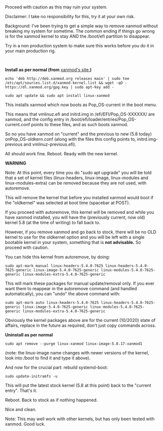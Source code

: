 Proceed with caution as this may ruin your system.

Disclaimer: I take no responsibility for this, try it at your own risk.

Background: I've been trying to get a simple way to remove xanmod without breaking my system for sometime. The common ending if things go wrong is for the xanmod kernel to stay AND the /boot/efi partition to disappear.

Try in a non production system to make sure this works before you do it in your main production rig.

&#x200B;

**Install as per normal (from** [xanmod's site.](https://xanmod.org/)**)**

    echo 'deb http://deb.xanmod.org releases main' | sudo tee /etc/apt/sources.list.d/xanmod-kernel.list && wget -qO - https://dl.xanmod.org/gpg.key | sudo apt-key add -  
    
    sudo apt update && sudo apt install linux-xanmod 

This installs xanmod which now boots as Pop\_OS-current in the boot menu.

This means that vmlinuz.efi and initrd.img in /efi/EFI/Pop\_OS-XXXXXX/ are xanmod, and the config entry in /boot/efi/loader/entries/Pop\_OS-current.conf points to these files, and as such boots xanmod.

So no you have xanmod on "current" and the previous to new (5.8 today) onPop\_OS-oldkern.conf (along with the files this config points to, initrd.img-previous and vmlinuz-previous.efi).

All should work fine. Reboot. Ready with the new kernel.

**WARNING**

Note: At this point, every time you do "sudo apt upgrade" you will be told that a set of kernel files (linux-headers, linux-image, linux-modules and linux-modules-extra) can be removed because they are not used, with autoremove.

This will remove the kernel that before you installed xanmod would boot if the "oldkernel" was selected at boot time (spacebar at POST).

If you proceed with autoremove, this kernel will be removed and while you have xanmod installed,  you will have the (previously current, now old) kernel 5.8 (at the time of writing) to fall back to.

However, if you remove xanmod and go back to stock, there will be no OLD kernel to use for the oldkernel option and you will be left with a single bootable kernel in your system, something that is **not advisable.** So proceed with caution.

You can hide this kernel from autoremove, by doing:

    sudo apt-mark manual linux-headers-5.4.0-7625 linux-headers-5.4.0-7625-generic linux-image-5.4.0-7625-generic linux-modules-5.4.0-7625-generic linux-modules-extra-5.4.0-7625-generic

This will mark these packages for manual update/removal only. If you ever want them to reappear in the autoremove command (and handled automatically), you can "undo" the above command with:

    sudo apt-mark auto linux-headers-5.4.0-7625 linux-headers-5.4.0-7625-generic linux-image-5.4.0-7625-generic linux-modules-5.4.0-7625-generic linux-modules-extra-5.4.0-7625-generic

Obviously the kernel packages above are for the current (10/2020) state of affairs, replace in the future as required, don't just copy commands across.

**Uninstall as per normal**

    sudo apt remove --purge linux-xanmod linux-image-5.8.17-xanmod1 

(note: the linux-image name changes with newer versions of the kernel, look into /boot to find it and type it above).

And now for the crucial part: rebuild systemd-boot:

    sudo update-initramfs -u 

This will put the latest stock kernel (5.8 at this point) back to the "current entry". That's it.

Reboot. Back to stock as if nothing happened.

Nice and clean.

Note: This may well work with other kernels, but has only been tested with xanmod. Good luck.
